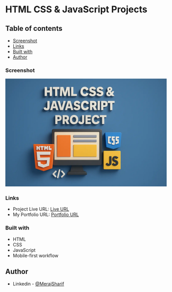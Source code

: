 # HTML CSS & JavaScript Projects

## Table of contents

- [Screenshot](#screenshot)
- [Links](#links)
- [Built with](#built-with)
- [Author](#author)

### Screenshot

![](./images/htmlCssJs.webp)

### Links

- Project Live URL: [Live URL](https://meraj-sharif-khan.github.io/htmlCssJs/)
- My Portfolio URL: [Portfolio URL](https://merajsharif.netlify.app/#project)

### Built with

- HTML
- CSS
- JavaScript
- Mobile-first workflow

## Author

- Linkedin - [@MerajSharif](https://www.linkedin.com/in/meraj-sharif-0413a6264/)
